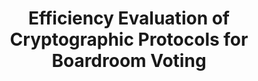 ---
title: "Efficiency Evaluation of Cryptographic Protocols for Boardroom Voting"
collection: publications
permalink: /publications/2015-06-Efficiency-Evaluation-of-Cryptographic-Protocols-for-Boardroom-Voting
venue: 'Efficiency Evaluation of Cryptographic Protocols for Boardroom Voting'
paperurl: 'https://eprint.iacr.org/2015/558'
citation: ' Oksana Kulyk,  Stephan Neumann,  <b>Jurlind Budurushi</b>,  Melanie Volkamer,  Rolf Haenni,  Reto Koenig,  Philemon Bergen, </br> Efficiency Evaluation of Cryptographic Protocols for Boardroom Voting</br>'
---
